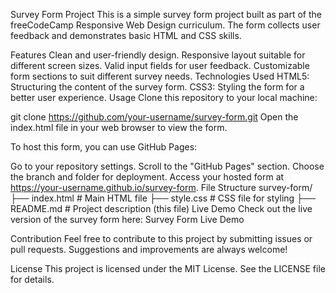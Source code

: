 
Survey Form Project
This is a simple survey form project built as part of the freeCodeCamp Responsive Web Design curriculum. The form collects user feedback and demonstrates basic HTML and CSS skills.

Features
Clean and user-friendly design.
Responsive layout suitable for different screen sizes.
Valid input fields for user feedback.
Customizable form sections to suit different survey needs.
Technologies Used
HTML5: Structuring the content of the survey form.
CSS3: Styling the form for a better user experience.
Usage
Clone this repository to your local machine:

git clone https://github.com/your-username/survey-form.git
Open the index.html file in your web browser to view the form.

To host this form, you can use GitHub Pages:

Go to your repository settings.
Scroll to the "GitHub Pages" section.
Choose the branch and folder for deployment.
Access your hosted form at https://your-username.github.io/survey-form.
File Structure
survey-form/
├── index.html       # Main HTML file
├── style.css        # CSS file for styling
├── README.md        # Project description (this file)
Live Demo
Check out the live version of the survey form here: Survey Form Live Demo

Contribution
Feel free to contribute to this project by submitting issues or pull requests. Suggestions and improvements are always welcome!

License
This project is licensed under the MIT License. See the LICENSE file for details.
